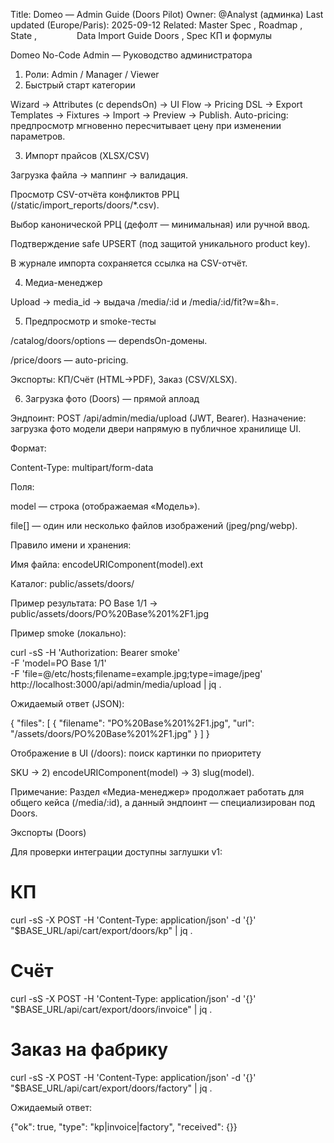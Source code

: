 Title: Domeo — Admin Guide (Doors Pilot)
Owner: @Analyst (админка)
Last updated (Europe/Paris): 2025-09-12
Related: Master Spec
, Roadmap
, State
,
     Data Import Guide Doors
, Spec КП и формулы

Domeo No-Code Admin — Руководство администратора
1) Роли: Admin / Manager / Viewer
2) Быстрый старт категории

Wizard → Attributes (с dependsOn) → UI Flow → Pricing DSL → Export Templates → Fixtures → Import → Preview → Publish.
Auto-pricing: предпросмотр мгновенно пересчитывает цену при изменении параметров.

3) Импорт прайсов (XLSX/CSV)

Загрузка файла → маппинг → валидация.

Просмотр CSV-отчёта конфликтов РРЦ (/static/import_reports/doors/*.csv).

Выбор канонической РРЦ (дефолт — минимальная) или ручной ввод.

Подтверждение safe UPSERT (под защитой уникального product key).

В журнале импорта сохраняется ссылка на CSV-отчёт.

4) Медиа-менеджер

Upload → media_id → выдача /media/:id и /media/:id/fit?w=&h=.

5) Предпросмотр и smoke-тесты

/catalog/doors/options — dependsOn-домены.

/price/doors — auto-pricing.

Экспорты: КП/Счёт (HTML→PDF), Заказ (CSV/XLSX).

6) Загрузка фото (Doors) — прямой аплоад

Эндпоинт: POST /api/admin/media/upload (JWT, Bearer).
Назначение: загрузка фото модели двери напрямую в публичное хранилище UI.

Формат:

Content-Type: multipart/form-data

Поля:

model — строка (отображаемая «Модель»).

file[] — один или несколько файлов изображений (jpeg/png/webp).

Правило имени и хранения:

Имя файла: encodeURIComponent(model).ext

Каталог: public/assets/doors/

Пример результата: PO Base 1/1 → public/assets/doors/PO%20Base%201%2F1.jpg

Пример smoke (локально):

curl -sS -H 'Authorization: Bearer smoke' \
  -F 'model=PO Base 1/1' \
  -F 'file=@/etc/hosts;filename=example.jpg;type=image/jpeg' \
  http://localhost:3000/api/admin/media/upload | jq .


Ожидаемый ответ (JSON):

{
  "files": [
    {
      "filename": "PO%20Base%201%2F1.jpg",
      "url": "/assets/doors/PO%20Base%201%2F1.jpg"
    }
  ]
}


Отображение в UI (/doors): поиск картинки по приоритету

SKU → 2) encodeURIComponent(model) → 3) slug(model).

Примечание: Раздел «Медиа-менеджер» продолжает работать для общего кейса (/media/:id), а данный эндпоинт — специализирован под Doors.

Экспорты (Doors)

Для проверки интеграции доступны заглушки v1:

# КП
curl -sS -X POST -H 'Content-Type: application/json' -d '{}' "$BASE_URL/api/cart/export/doors/kp" | jq .

# Счёт
curl -sS -X POST -H 'Content-Type: application/json' -d '{}' "$BASE_URL/api/cart/export/doors/invoice" | jq .

# Заказ на фабрику
curl -sS -X POST -H 'Content-Type: application/json' -d '{}' "$BASE_URL/api/cart/export/doors/factory" | jq .


Ожидаемый ответ:

{"ok": true, "type": "kp|invoice|factory", "received": {}}